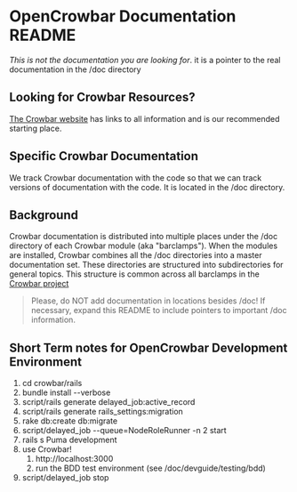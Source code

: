 # OpenCrowbar Documentation README

_This is not the documentation you are looking for_. it is a pointer to the real documentation in the /doc directory

## Looking for Crowbar Resources?

[The Crowbar website](http://crowbar.github.io) has links to all information and is our recommended starting place.

## Specific Crowbar Documentation 

We track Crowbar documentation with the code so that we can track versions of documentation with the code.  It is located in the /doc directory.

## Background
Crowbar documentation is distributed into multiple places under the /doc directory of each Crowbar module (aka "barclamps").  When the modules are installed, Crowbar combines all the /doc directories into a master documentation set.  These directories are structured into subdirectories for general topics.  This structure is common across all barclamps in the [Crowbar project](https://github.com/crowbar/)

> Please, do NOT add documentation in locations besides /doc!  If necessary, expand this README to include pointers to important /doc information.

## Short Term notes for OpenCrowbar Development Environment

1. cd crowbar/rails
1. bundle install --verbose
1. script/rails generate delayed_job:active_record
1. script/rails generate rails_settings:migration
1. rake db:create db:migrate
1. script/delayed_job --queue=NodeRoleRunner -n 2 start
1. rails s Puma development
1. use Crowbar!
   1. http://localhost:3000
   1. run the BDD test environment (see /doc/devguide/testing/bdd)
1. script/delayed_job stop